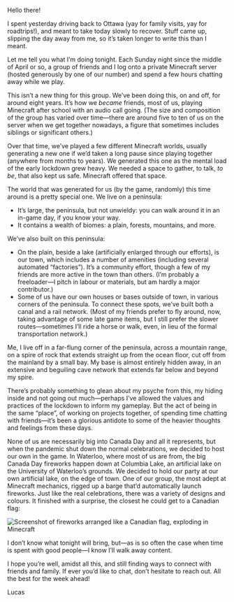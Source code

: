 Hello there!

I spent yesterday driving back to Ottawa (yay for family visits, yay for roadtrips!), and meant to take today slowly to recover. Stuff came up, slipping the day away from me, so it’s taken longer to write this than I meant.

Let me tell you what I’m doing tonight. Each Sunday night since the middle of April or so, a group of friends and I log onto a private Minecraft server (hosted generously by one of our number) and spend a few hours chatting away while we play.

This isn’t a new thing for this group. We’ve been doing this, on and off, for around eight years. It’s how we _became_ friends, most of us, playing Minecraft after school with an audio call going. (The size and composition of the group has varied over time—there are around five to ten of us on the server when we get together nowadays, a figure that sometimes includes siblings or significant others.)

Over that time, we’ve played a few different Minecraft worlds, usually generating a new one if we’d taken a long pause since playing together (anywhere from months to years). We generated this one as the mental load of the early lockdown grew heavy. We needed a space to gather, to talk, _to be_, that also kept us safe. Minecraft offered that space.

The world that was generated for us (by the game, randomly) this time around is a pretty special one. We live on a peninsula:

- It’s large, the peninsula, but not unwieldy: you can walk around it in an in-game day, if you know your way.
- It contains a wealth of biomes: a plain, forests, mountains, and more.

We’ve also built on this peninsula:

- On the plain, beside a lake (artificially enlarged through our efforts), is our town, which includes a number of amenities (including several automated “factories”). It’s a community effort, though a few of my friends are more active in the town than others. (I’m probably a freeloader—I pitch in labour or materials, but am hardly a major contributor.)
- Some of us have our own houses or bases outside of town, in various corners of the peninsula. To connect these spots, we’ve built both a canal and a rail network. (Most of my friends prefer to fly around, now, taking advantage of some late game items, but I still prefer the slower routes—sometimes I’ll ride a horse or walk, even, in lieu of the formal transportation network.)

Me, I live off in a far-flung corner of the peninsula, across a  mountain range, on a spire of rock that extends straight up from the ocean floor, cut off from the mainland by a small bay. My base is almost entirely hidden away, in an extensive and beguiling cave network that extends far below and beyond my spire.

There’s probably something to glean about my psyche from this, my hiding inside and not going out much—perhaps I’ve allowed the values and practices of the lockdown to inform my gameplay. But the act of being in the same “place”, of working on projects together, of spending time chatting with friends—it’s been a glorious antidote to some of the heavier thoughts and feelings from these days.

None of us are necessarily big into Canada Day and all it represents, but when the pandemic shut down the normal celebrations, we decided to host our own in the game. In Waterloo, where most of us are from, the big Canada Day fireworks happen down at Columbia Lake, an artificial lake on the University of Waterloo’s grounds. We decided to hold our party at our own artificial lake, on the edge of town. One of our group, the most adept at Minecraft mechanics, rigged up a barge that’d automatically launch fireworks. Just like the real celebrations, there was a variety of designs and colours. It finished with a surprise, the closest he could get to a Canadian flag:

![Screenshot of fireworks arranged like a Canadian flag, exploding in Minecraft](https://buttondown.s3.us-west-2.amazonaws.com/images/1e1e9b03-3ed3-4d1f-97bd-7e3abad9cdb8.png) 

I don’t know what tonight will bring, but—as is so often the case when time is spent with good people—I know I’ll walk away content.

I hope you’re well, amidst all this, and still finding ways to connect with friends and family. If ever you’d like to chat, don’t hesitate to reach out. All the best for the week ahead!

Lucas